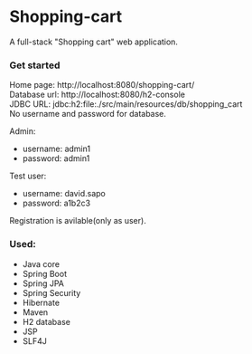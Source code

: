 # Shopping-cart
A full-stack "Shopping cart" web application.
### Get started
Home page: http://localhost:8080/shopping-cart/
<br>
Database url: http://localhost:8080/h2-console
<br>
JDBC URL: jdbc:h2:file:./src/main/resources/db/shopping_cart
<br>
No username and password for database.

Admin:
* username: admin1
* password: admin1

Test user:
* username: david.sapo
* password: a1b2c3

Registration is avilable(only as user).
### Used:
* Java core
* Spring Boot
* Spring JPA
* Spring Security
* Hibernate
* Maven
* H2 database
* JSP
* SLF4J

